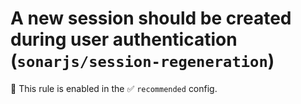 # A new session should be created during user authentication (`sonarjs/session-regeneration`)

💼 This rule is enabled in the ✅ `recommended` config.

<!-- end auto-generated rule header -->
